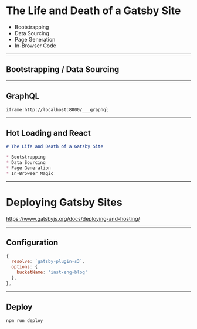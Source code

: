 # The Life and Death of a Gatsby Site

* Bootstrapping
* Data Sourcing
* Page Generation
* In-Browser Code

---

##  Bootstrapping / Data Sourcing

<!--

- plugins loading - walk through gatsby-config.js
  - show how this is not hot loaded
- data ingestion and transformation - walk through gatsby-node.js
  - show the ugly hack and point and laugh

-->

---
## GraphQL

`iframe:http://localhost:8000/___graphql`

<!--
The previous step just exposed our data to be queried via GraphQL.
Let's take a look at what that looks like...

query IndexQuery {
  site {
    siteMetadata {
      name
      title
      date
    }
  }
  allSlide {
    edges {
      node {
        id
      }
    }
  }
}

query SlideQuery {
  slide(index: { eq: 15 }) {
    html
    index
  }
}

TODO: figure out allSlide magic
-->

---

## Hot Loading and React

```markdown
# The Life and Death of a Gatsby Site

* Bootstrapping
* Data Sourcing
* Page Generation
* In-Browser Magic
```

<!--
The nodes generated from before are only the first step in the site generation
process. Let's look at what converts the data we expose via GraphQL into HTML.

Start at gatsby-node.js

From there, we can see the template generated in our source directory.

This is used to actually render and build the site.

Let's look at how the site is actually built.

TODO: explanation of how static vs dynamic components work.

-->

---
# Deploying Gatsby Sites

https://www.gatsbyjs.org/docs/deploying-and-hosting/

<!--
There are lots of backend plugins for deploying Gatsby sites to everything
under the sun.
-->

---
## Configuration

```js
{
  resolve: `gatsby-plugin-s3`,
  options: {
    bucketName: 'inst-eng-blog'
  },
},
```

<!--
This is literally all the configuration I needed for the eng blog concept
-->

---
## Deploy

```bash
npm run deploy
```

<!-- and this is all I need to do to deploy -->
